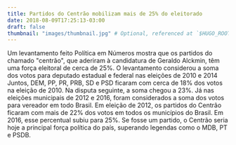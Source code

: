 ```yaml
---
title: Partidos do Centrão mobilizam mais de 25% do eleitorado
date: 2018-08-09T17:25:13-03:00
draft: false
thumbnail: "images/thumbnail.jpg" # Optional, referenced at `$HUGO_ROOT/static/images/thumbnail.jpg`
---
```


Um levantamento feito Política em Números mostra que os partidos do chamado "centrão", que aderiram à candidatura de Geraldo Alckmin, têm uma força eleitoral de cerca de 25%.
O levantamento considerou a soma dos votos para deputado estadual e federal nas eleições de 2010 e 2014 Juntos, DEM, PP, PR, PRB, SD e PSD ficaram com cerca de 18%
dos votos na eleição de 2010. Na disputa seguinte, a soma chegou a 23%. Já nas eleições municipais de 2012 e 2016, foram considerados a soma dos votos para vereador em
todo Brasil. Em eleição de 2012, os partidos do Centrão ficaram com mais de 22% dos votos em todos os municípios do Brasil. Em 2016, esse percentual subiu para 25%.
Se fosse um partido, o Centrão seria hoje a principal força política do país, superando legendas como o MDB, PT e PSDB. 



